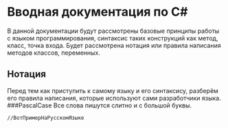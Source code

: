 # Вводная документация по C#
В данной документации будут рассмотрены базовые принципы работы с языком программирования, синтаксис таких конструкций как метод, класс, точка входа. Будет рассмотрена нотация или правила написания методов классов, переменных.
## Нотация
Перед тем как приступить к самому языку и его синтаксису, разберём его правила написания, которые используют сами разработчики языка.
###PascalCase
Все слова пишутся слитно и с большой буквы.
```
//ВотПримерНаРусскомЯзыке
```

